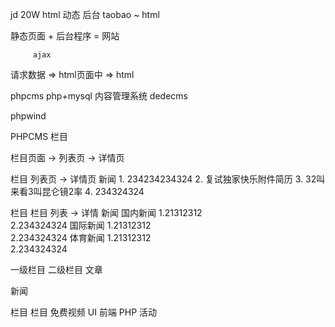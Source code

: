 jd 20W   html  动态   后台
taobao  ~   html

静态页面  + 后台程序  = 网站
  
         ajax
请求数据 =>  html页面中  => html

phpcms   php+mysql  内容管理系统
dedecms

phpwind


PHPCMS 
栏目


栏目页面 -> 列表页 -> 详情页


栏目    列表页           ->         详情页
新闻    1. 234234234324
        2. 复试独家快乐附件简历
        3. 32叫来看3叫昆仑镜2率
        4. 234324324 


栏目   栏目  列表            -> 详情
新闻   国内新闻   1.21312312   
                  2.234324324
       国际新闻    1.21312312   
                  2.234324324
       体育新闻    1.21312312   
                  2.234324324

一级栏目  二级栏目       文章 

新闻 



 栏目      栏目
免费视频  UI
          前端
          PHP
          活动